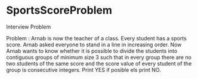 # SportsScoreProblem
Interview Problem

Problem :
Arnab is now the teacher of a class. Every student has a sports score. Arnab asked everyone to stand in a line in increasing order. Now Arnab wants to know whether it is possible to divide the students into contiguous groups of minimum size 3 such that in every group there are no two students of the same score and the score value of every student of the group is consecutive integers.
Print YES if posible els print NO.
